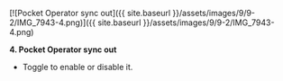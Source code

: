 ---
---

[![Pocket Operator sync out]({{ site.baseurl }}/assets/images/9/9-2/IMG_7943-4.png)]({{
site.baseurl }}/assets/images/9/9-2/IMG_7943-4.png)

**4. Pocket Operator sync out**

- Toggle to enable or disable it.
